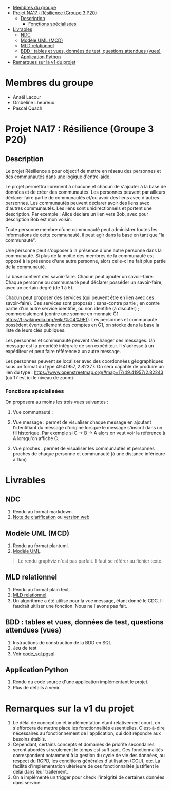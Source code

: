 - [Membres du groupe](#membres-du-groupe)
- [Projet NA17 : Résilience (Groupe 3 P20)](#projet-na17--r%c3%a9silience-groupe-3-p20)
  - [Description](#description)
    - [Fonctions spécialisées](#fonctions-sp%c3%a9cialis%c3%a9es)
- [Livrables](#livrables)
  - [NDC](#ndc)
  - [Modèle UML (MCD)](#mod%c3%a8le-uml-mcd)
  - [MLD relationnel](#mld-relationnel)
  - [BDD : tables et vues, données de test, questions attendues (vues)](#bdd--tables-et-vues-donn%c3%a9es-de-test-questions-attendues-vues)
  - [~~Application Python~~](#sapplication-pythons)
- [Remarques sur la v1 du projet](#remarques-sur-la-v1-du-projet)
  
# Membres du groupe
- Anaël Lacour
- Ombeline Lheureux 
- Pascal Quach
# Projet NA17 : Résilience (Groupe 3 P20)
## Description 
Le projet Résilience a pour objectif de mettre en réseau des personnes et des communautés dans une logique d'entre-aide.

Le projet permettra librement à chacune et chacun de s'ajouter à la base de données et de créer des communautés. Les personnes peuvent par ailleurs déclarer faire partie de communautés et/ou avoir des liens avec d'autres personnes. Les communautés peuvent déclarer avoir des liens avec d'autres communautés. Les liens sont unidirectionnels et portent une description. Par exemple : Alice déclare un lien vers Bob, avec pour description Bob est mon voisin.

Toute personne membre d'une communauté peut administrer toutes les informations de cette communauté, il peut agir dans la base en tant que "la communauté".

Une personne peut s'opposer à la présence d'une autre personne dans la communauté. Si plus de la moitié des membres de la communauté est opposé à la présence d'une autre personne, alors celle-ci ne fait plus partie de la communauté.

La base contient des savoir-faire. Chacun peut ajouter un savoir-faire. Chaque personne ou communauté peut déclarer posséder un savoir-faire, avec un certain degré (de 1 à 5).

Chacun peut proposer des services (qui peuvent être en lien avec ces savoir-faire). Ces services sont proposés : sans-contre partie ; en contre partie d'un autre service identifié, ou non identifié (à discuter) ; commercialement (contre une somme en monnaie Ğ1 https://fr.wikipedia.org/wiki/%C4%9E1). Les personnes et communauté possèdent éventuellement des comptes en Ğ1, on stocke dans la base la liste de leurs clés publiques.

Les personnes et communauté peuvent s'échanger des messages. Un message est la propriété intégrale de son expéditeur. Il s'adresse à un expéditeur et peut faire référence à un autre message.

Les personnes peuvent se localiser avec des coordonnées géographiques sous un format du type 49.41957, 2.82377. On sera capable de produire un lien du type : https://www.openstreetmap.org/#map=17/49.41957/2.82243 (où 17 est ici le niveau de zoom).
### Fonctions spécialisées
On proposera au moins les trois vues suivantes :

1. Vue communauté : 

2. Vue message : permet de visualiser chaque message en ajoutant l'identifiant du message d'origine lorsque le message s'inscrit dans un fil historique. Par exemple si C → B → A alors on veut voir la référence à A lorsqu'on affiche C.

3. Vue proches : permet de visualiser les communautés et personnes proches de chaque personne et communauté (à une distance inférieure à 1km)

# Livrables
## NDC
1. Rendu au format markdown.
2. [Note de clarification](NDC.md) ou [version web](NDC.html)
## Modèle UML (MCD)
  1. Rendu au format plantuml.
  2. [Modèle UML](modele.uml).
   > Le rendu graphviz n'est pas parfait. Il faut se référer au fichier texte.
## MLD relationnel
1. Rendu au format plain text.
2. [MLD relationnel](MLD%20relationnel.txt)
3. Un algorithme a été utilisé pour la vue message, étant donné le CDC. Il faudrait uitliser une fonction. Nous ne l'avons pas fait. 
## BDD : tables et vues, données de test, questions attendues (vues)
1. Instructions de construction de la BDD en SQL
2. Jeu de test
3. Voir [code_sql.pgsql](code_sql.pgsql)
## ~~Application Python~~
1. Rendu du code source d'une application implémentant le projet.
2. Plus de détails à venir.

# Remarques sur la v1 du projet 
1. Le délai de conception et implémentation étant relativement court, on s'efforcera de mettre place les fonctionnalités essentielles. C'est-à-dire nécessaires au fonctionnement de l'application, qui doit répondre aux besoins établis. 
2.  Cependant, certains concepts et domaines de priorité secondaires seront abordés si seulement le temps est suffisant. Ces fonctionnalités correspondent notamment à la gestion du cycle de vie des données, au respect du RGPD, les conditions générales d'utilisation (CGU), etc. La facilité d'implémentation ultérieure de ces fonctionnalités justifient le délai dans leur traitement.
3.  On a implémenté un trigger pour check l'intégrité de certaines données dans service. 